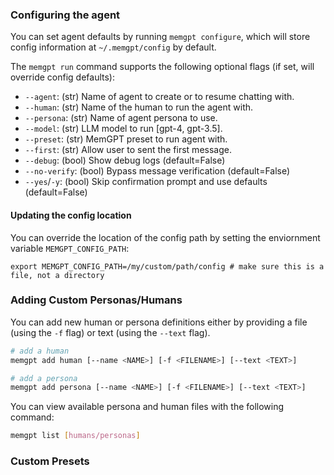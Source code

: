 ### Configuring the agent
You can set agent defaults by running `memgpt configure`, which will store config information at `~/.memgpt/config` by default.

The `memgpt run` command supports the following optional flags (if set, will override config defaults):

* `--agent`: (str) Name of agent to create or to resume chatting with.
* `--human`: (str) Name of the human to run the agent with.
* `--persona`: (str) Name of agent persona to use.
* `--model`: (str) LLM model to run [gpt-4, gpt-3.5].
* `--preset`: (str) MemGPT preset to run agent with.
* `--first`: (str) Allow user to sent the first message.
* `--debug`: (bool) Show debug logs (default=False)
* `--no-verify`: (bool) Bypass message verification (default=False)
* `--yes`/`-y`: (bool) Skip confirmation prompt and use defaults (default=False)

#### Updating the config location
You can override the location of the config path by setting the enviornment variable `MEMGPT_CONFIG_PATH`:
```
export MEMGPT_CONFIG_PATH=/my/custom/path/config # make sure this is a file, not a directory
```


### Adding Custom Personas/Humans
You can add new human or persona definitions either by providing a file (using the `-f` flag) or text (using the `--text` flag).
```sh
# add a human
memgpt add human [--name <NAME>] [-f <FILENAME>] [--text <TEXT>]

# add a persona
memgpt add persona [--name <NAME>] [-f <FILENAME>] [--text <TEXT>]
```

You can view available persona and human files with the following command:
```sh
memgpt list [humans/personas]
```

### Custom Presets
